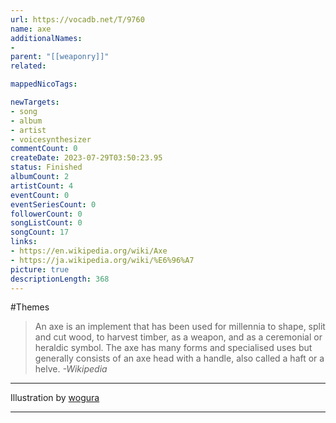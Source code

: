 ```yaml
---
url: https://vocadb.net/T/9760
name: axe
additionalNames: 
- 
parent: "[[weaponry]]"
related:

mappedNicoTags:

newTargets:
- song
- album
- artist
- voicesynthesizer
commentCount: 0
createDate: 2023-07-29T03:50:23.95
status: Finished
albumCount: 2
artistCount: 4
eventCount: 0
eventSeriesCount: 0
followerCount: 0
songListCount: 0
songCount: 17
links: 
- https://en.wikipedia.org/wiki/Axe
- https://ja.wikipedia.org/wiki/%E6%96%A7
picture: true
descriptionLength: 368
---
```


#Themes

>An axe is an implement that has been used for millennia to shape, split and cut wood, to harvest timber, as a weapon, and as a ceremonial or heraldic symbol.
The axe has many forms and specialised uses but generally consists of an axe head with a handle, also called a haft or a helve.
*-Wikipedia*

___

Illustration by [wogura](https://www.pixiv.net/en/users/88015)

---

